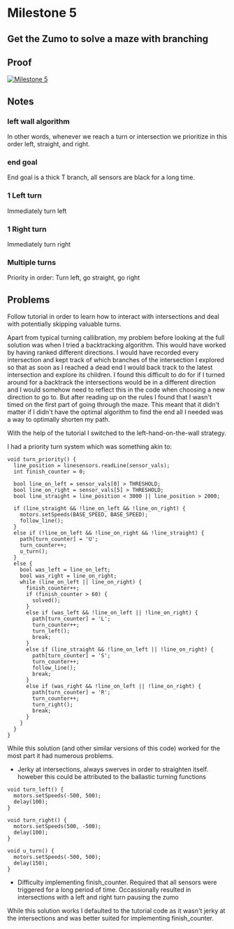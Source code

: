 # Milestone 5
## Get the Zumo to solve a maze with branching

## Proof

[![Milestone 5](http://img.youtube.com/vi/OEinZ59EXVA/0.jpg)](https://www.youtube.com/watch?v=OEinZ59EXVA "Milestone 5")


## Notes
### left wall algorithm
In other words, whenever we reach a turn or intersection we prioritize in this order left, straight, and right.
### end goal
End goal is a thick T branch, all sensors are black for a long time.
### 1 Left turn
Immediately turn left
### 1 Right turn
Immediately turn right
### Multiple turns
Priority in order: Turn left, go straight, go right

## Problems
Follow tutorial in order to learn how to interact with intersections and deal with potentially skipping valuable turns.

Apart from typical turning callibration, my problem before looking at the full solution was when I tried a backtracking algorithm. This would have worked by having ranked different directions. I would have recorded every intersection and kept track of which branches of the intersection I explored so that as soon as I reached a dead end I would back track to the latest intersection and explore its children. I found this difficult to do for if I turned around for a backtrack the intersections would be in a different direction and I would somehow need to reflect this in the code when choosing a new direction to go to. But after reading up on the rules I found that  I wasn't timed on the first part of going through the maze. This meant that it didn't matter if I didn't have the optimal algorithm to find the end all I needed was a way to optimally shorten my path. 

With the help of the tutorial I switched to the left-hand-on-the-wall strategy.

I had a priority turn system which was something akin to:
```
void turn_priority() {
  line_position = linesensors.readLine(sensor_vals);
  int finish_counter = 0;

  bool line_on_left = sensor_vals[0] > THRESHOLD;
  bool line_on_right = sensor_vals[5] > THRESHOLD;
  bool line_straight = line_position < 3000 || line_position > 2000;

  if (line_straight && !line_on_left && !line_on_right) {
    motors.setSpeeds(BASE_SPEED, BASE_SPEED);
    follow_line();
  }
  else if (!line_on_left && !line_on_right && !line_straight) {
    path[turn_counter] = 'U';
    turn_counter++;
    u_turn();
  }
  else {
    bool was_left = line_on_left;
    bool was_right = line_on_right;
    while (line_on_left || line_on_right) {
      finish_counter++;
      if (finish_counter > 60) {
        solved();
      }
      else if (was_left && !line_on_left || !line_on_right) {
        path[turn_counter] = 'L';
        turn_counter++;
        turn_left();
        break;
      }
      else if (line_straight && !line_on_left || !line_on_right) {
        path[turn_counter] = 'S';
        turn_counter++;
        follow_line();
        break;
      }
      else if (was_right && !line_on_left || !line_on_right) {
        path[turn_counter] = 'R';
        turn_counter++;
        turn_right();
        break;
      }
    } 
  }
}
```

While this solution (and other similar versions of this code) worked for the most part it had numerous problems.
* Jerky at intersections, always swerves in order to straighten itself. howeber this could be attributed to the ballastic turning functions
```
void turn_left() {
  motors.setSpeeds(-500, 500);
  delay(100);
}

void turn_right() {
  motors.setSpeeds(500, -500);
  delay(100);
}

void u_turn() {
  motors.setSpeeds(-500, 500);
  delay(150);
}
```
* Difficulty implementing finish_counter. Required that all sensors were triggered for a long period of time. Occassionally resulted in intersections with a left and right turn pausing the zumo 

While this solution works I defaulted to the tutorial code as it wasn't jerky at the intersections and was better suited for implementing finish_counter. 

